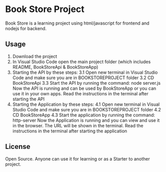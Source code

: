 # Book Store Project
Book Store is a learning project using html/javascript for frontend and nodejs for backend.

## Usage
1. Download the project
2. In Visual Studio Code open the main project folder (which includes README, BookStoreApi & BookStoreApp)
3. Starting the API by these steps:
    3.1 Open new terminal in Visual Studio Code and make sure you are in BOOKSTOREPROJECT folder
    3.2 CD BookStoreApi
    3.3 Start the API by running the command: node server.js
Now the API is running and can be used by BookStoreApp or you can use it in your own apps.
Read the instructions in the terminal after starting the API
4. Starting the Application by these steps:
    4.1 Open new terminal in Visual Studio Code and make sure you are in BOOKSTOREPROJECT folder
    4.2 CD BookStoreApp
    4.3 Start the application by running the command: http-server
Now the Application is running and you can view and use it in the browser. The URL will be shown in the terminal. Read the instructions in the terminal after starting the application 

## License
Open Source. Anyone can use it for learning or as a Starter to another project.
